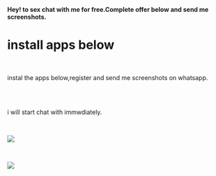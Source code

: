 <!DOCTYPE html>
<html>
    <head>
        <b>
    Hey! to sex  chat with me for free.Complete offer below and send me screenshots.
        </b>
    </head>
    <body>
        <h1>install apps below </h1><br>
        <p>instal the apps below,register and send me screenshots on whatsapp.</p><br></br>
        <p>i will start chat with immwdiately.</p><br><p>
        <a href="https://viral481.com/srv.html?id=5480719&pub=963179"><img src="https://viral481.com/images/campaigns/5480719_120x120.png"></a>
   </p><br><p>
   <a href="https://viral481.com/srv.html?id=5484213&pub=963179"><img src="https://viral481.com/images/campaigns/5484213_120x120.png"></a>
   </p>
   </body>
</html>
